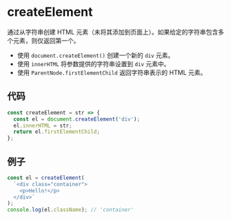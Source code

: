 # createElement

通过从字符串创建 HTML 元素（未将其添加到页面上）。如果给定的字符串包含多个元素，则仅返回第一个。

- 使用 `document.createElement()` 创建一个新的 `div` 元素。
- 使用 `innerHTML` 将参数提供的字符串设置到 `div` 元素中。
- 使用 `ParentNode.firstElementChild` 返回字符串表示的 HTML 元素。

## 代码

```js
const createElement = str => {
  const el = document.createElement('div');
  el.innerHTML = str;
  return el.firstElementChild;
};
```

## 例子

```js
const el = createElement(
  `<div class="container">
    <p>Hello!</p>
  </div>`
);
console.log(el.className); // 'container'
```
